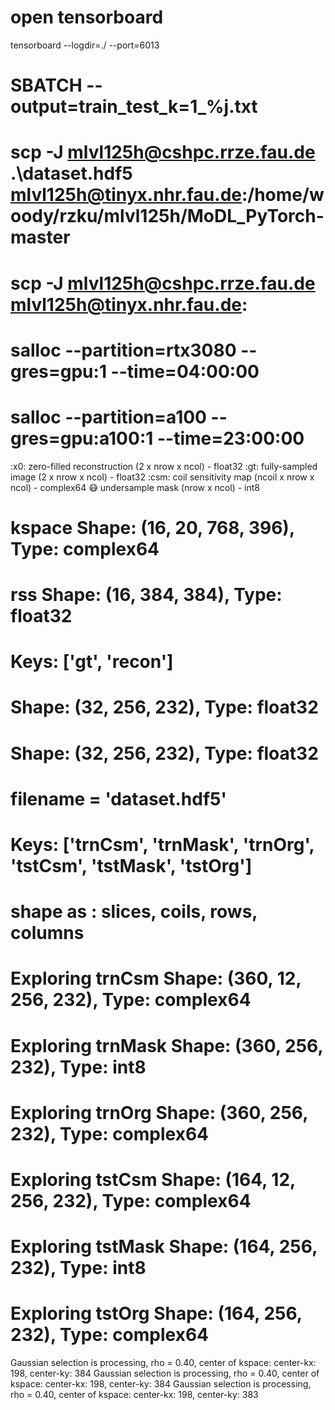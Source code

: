 # open tensorboard  
tensorboard --logdir=./  --port=6013
# SBATCH --output=train_test_k=1_%j.txt
# scp -J mlvl125h@cshpc.rrze.fau.de .\dataset.hdf5 mlvl125h@tinyx.nhr.fau.de:/home/woody/rzku/mlvl125h/MoDL_PyTorch-master
# scp -J mlvl125h@cshpc.rrze.fau.de mlvl125h@tinyx.nhr.fau.de:<remoteFilePath> <localDirectory>

# salloc --partition=rtx3080 --gres=gpu:1 --time=04:00:00
# salloc --partition=a100 --gres=gpu:a100:1 --time=23:00:00
:x0: zero-filled reconstruction (2 x nrow x ncol) - float32
:gt: fully-sampled image (2 x nrow x ncol) - float32
:csm: coil sensitivity map (ncoil x nrow x ncol) - complex64
:mask: undersample mask (nrow x ncol) - int8

# kspace         Shape: (16, 20, 768, 396), Type: complex64
# rss            Shape: (16, 384, 384),     Type: float32

# Keys: ['gt', 'recon']
# Shape: (32, 256, 232), Type: float32
# Shape: (32, 256, 232), Type: float32

# filename = 'dataset.hdf5'
# Keys: ['trnCsm', 'trnMask', 'trnOrg', 'tstCsm', 'tstMask', 'tstOrg']
# shape as : slices, coils, rows, columns
 
# Exploring trnCsm  Shape: (360, 12, 256, 232), Type: complex64     
# Exploring trnMask Shape: (360, 256, 232), Type: int8
# Exploring trnOrg  Shape: (360, 256, 232), Type: complex64
# Exploring tstCsm  Shape: (164, 12, 256, 232), Type: complex64
# Exploring tstMask Shape: (164, 256, 232), Type: int8
# Exploring tstOrg  Shape: (164, 256, 232), Type: complex64

<!-- git add .
git add path/to/your/file
git add path/to/your/folder/
git commit -m "20240323 update files"
git push -u origin master

git init
git remote add origin https://github.com/yenjulu/MoDL_PyTorch.git

upload files:
git add datasets/modl_dataset.py
git add models
git add get_instances.py
git add test.py
git add train.py
git add utils.py -->


Gaussian selection is processing, rho = 0.40, center of kspace: center-kx: 198, center-ky: 384
 Gaussian selection is processing, rho = 0.40, center of kspace: center-kx: 198, center-ky: 384
  Gaussian selection is processing, rho = 0.40, center of kspace: center-kx: 198, center-ky: 383